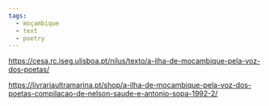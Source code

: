 ```yaml
---
tags:
  - moçambique
  - text
  - poetry
---
```

https://cesa.rc.iseg.ulisboa.pt/nilus/texto/a-ilha-de-mocambique-pela-voz-dos-poetas/

https://livrariaultramarina.pt/shop/a-ilha-de-mocambique-pela-voz-dos-poetas-compilacao-de-nelson-saude-e-antonio-sopa-1992-2/